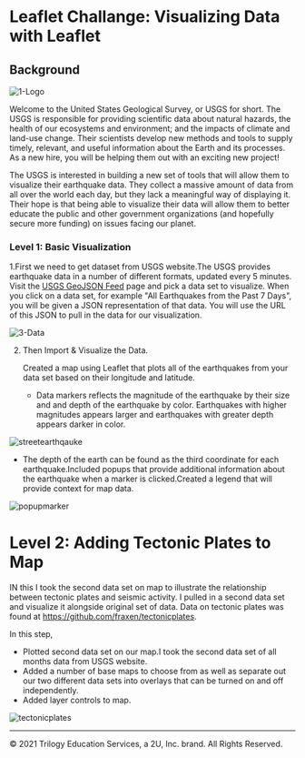 # Leaflet Challange: Visualizing Data with Leaflet

## Background

![1-Logo](https://user-images.githubusercontent.com/81253160/138190137-605920d9-4b66-4c5f-9a3b-4ce395397f52.png)


Welcome to the United States Geological Survey, or USGS for short. The USGS is responsible for providing scientific data about natural hazards, the health of our ecosystems and environment; and the impacts of climate and land-use change. Their scientists develop new methods and tools to supply timely, relevant, and useful information about the Earth and its processes. As a new hire, you will be helping them out with an exciting new project!

The USGS is interested in building a new set of tools that will allow them to visualize their earthquake data. They collect a massive amount of data from all over the world each day, but they lack a meaningful way of displaying it. Their hope is that being able to visualize their data will allow them to better educate the public and other government organizations (and hopefully secure more funding) on issues facing our planet.


### Level 1: Basic Visualization

1.First we need to get dataset from USGS website.The USGS provides earthquake data in a number of different formats, updated every 5 minutes. Visit the [USGS GeoJSON Feed](http://earthquake.usgs.gov/earthquakes/feed/v1.0/geojson.php) page and pick a data set to visualize. When you click on a data set, for example "All Earthquakes from the Past 7 Days", you will be given a JSON representation of that data. You will use the URL of this JSON to pull in the data for our visualization.

![3-Data](https://user-images.githubusercontent.com/81253160/138190687-3df355e8-d422-4e74-b97d-91d659366513.png)

2. Then Import & Visualize the Data.

   Created a map using Leaflet that plots all of the earthquakes from your data set based on their longitude and latitude.

   * Data markers reflects the magnitude of the earthquake by their size and and depth of the earthquake by color. Earthquakes with higher magnitudes  appears larger and earthquakes with greater depth  appears darker in color.

![streetearthqauke](https://user-images.githubusercontent.com/81253160/138191128-2e1a4806-4e1b-4997-bed2-065995f4bfc4.png)

   * The depth of the earth can be found as the third coordinate for each earthquake.Included popups that provide additional information about the earthquake when a marker is clicked.Created a legend that will provide context for map data.

![popupmarker](https://user-images.githubusercontent.com/81253160/138191359-ba997ad9-d977-4d41-aefd-b0ec65651b14.png)


# Level 2: Adding Tectonic Plates to Map

IN this I took the second data set on map to illustrate the relationship between tectonic plates and seismic activity. I pulled in a second data set and visualize it alongside  original set of data. Data on tectonic plates was found at <https://github.com/fraxen/tectonicplates>.

In this step, 

* Plotted second data set on our map.I took the second data set of all months data from USGS website.
* Added a number of base maps to choose from as well as separate out our two different data sets into overlays that can be turned on and off independently.
* Added layer controls to map.

![tectonicplates](https://user-images.githubusercontent.com/81253160/138197519-081e529e-a8cd-4f7f-bc41-85a3bb02fb17.png)



___
© 2021  Trilogy Education Services, a 2U, Inc. brand. All Rights Reserved.	
